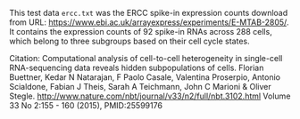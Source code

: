This test data `ercc.txt` was the ERCC spike-in expression counts download from URL: https://www.ebi.ac.uk/arrayexpress/experiments/E-MTAB-2805/. It contains the expression counts of 92 spike-in RNAs across 288 cells, which belong to three subgroups based on their cell cycle states.

Citation:
Computational analysis of cell-to-cell heterogeneity in single-cell RNA-sequencing data reveals hidden subpopulations of cells. Florian Buettner, Kedar N Natarajan, F Paolo Casale, Valentina Proserpio, Antonio Scialdone, Fabian J Theis, Sarah A Teichmann, John C Marioni & Oliver Stegle. http://www.nature.com/nbt/journal/v33/n2/full/nbt.3102.html Volume 33 No 2:155 - 160 (2015), PMID:25599176


